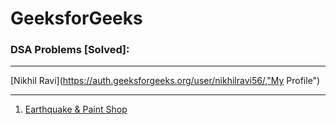 # GeeksforGeeks
### DSA Problems [Solved]:

---

[Nikhil Ravi](https://auth.geeksforgeeks.org/user/nikhilravi56/,"My Profile")

---


1. [Earthquake & Paint Shop](https://practice.geeksforgeeks.org/problems/earthquake-and-the-paint-shop4518/0)
